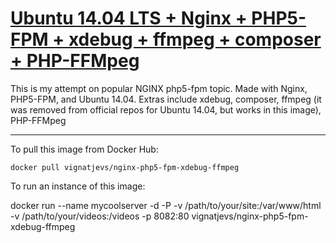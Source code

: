 # [Ubuntu 14.04 LTS + Nginx + PHP5-FPM + xdebug + ffmpeg + composer + PHP-FFMpeg ](https://hub.docker.com/r/vignatjevs/nginx-php5-fpm-xdebug-ffmpeg/)

This is my attempt on popular NGINX php5-fpm topic.
Made with Nginx, PHP5-FPM, and Ubuntu 14.04. Extras include xdebug, composer, ffmpeg (it was removed from official repos for Ubuntu 14.04, but works in this image), PHP-FFMpeg


-----

To pull this image from Docker Hub:

	docker pull vignatjevs/nginx-php5-fpm-xdebug-ffmpeg

To run an instance of this image:

docker run --name mycoolserver -d -P -v /path/to/your/site:/var/www/html -v /path/to/your/videos:/videos -p 8082:80 vignatjevs/nginx-php5-fpm-xdebug-ffmpeg
